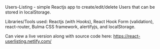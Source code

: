 Users-Listing - simple Reactjs app to create/edit/delete Users that can be stored in localStorage.

Libraries/Tools used: Reactjs (with Hooks), React Hook Form (validation), react-router, Bulma CSS framework, alertifyjs, and localStorage.

Can view a live version along with source code here: https://react-userlisting.netlify.com/
